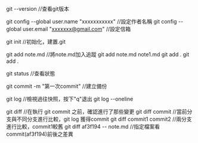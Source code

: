 git --version   //查看git版本

git config --global user.name "xxxxxxxxxxx" //設定作者名稱
git config --global user.email "xxxxxxx@gmail.com"  //設定信箱

git init    //初始化，建置.git

git add note.md //將note.md加入追蹤
git add note.md note1.md
git add *.*
git add .

git status  //查看狀態

git commit -m "第一次commit"    //建立備份

git log //檢視過往快照，按下"q"退出
git log --oneline

git diff    //在執行 git commit 之前，確認進行了那些變更
git diff commit   //當前分支與不同分支進行比較，git log 獲得commit
git diff commit1 commit2    //兩分支進行比較，commit1較舊
git diff af3f194 -- note.md //指定檔案看commit(af3f194)前後之差異

